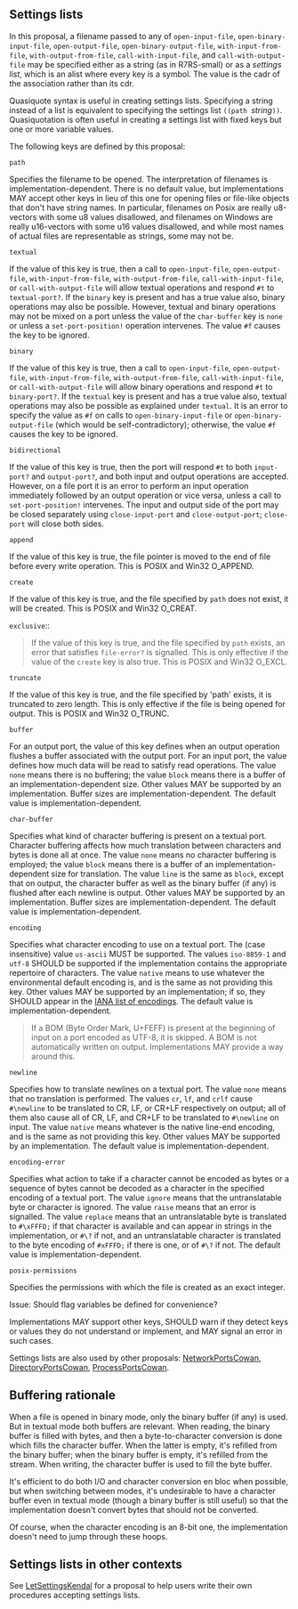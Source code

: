 ## Settings lists

In this proposal, a filename passed to any of `open-input-file`, `open-binary-input-file`, `open-output-file`, `open-binary-output-file`, `with-input-from-file`, `with-output-from-file`, `call-with-input-file`, and `call-with-output-file` may be specified either as a string (as in R7RS-small) or as a *settings list*, which is an alist where every key is a symbol.  The value is the cadr of the association rather than its cdr.

Quasiquote syntax is useful in creating settings lists.  Specifying a string instead of a list is equivalent to specifying the settings list `((path `*string*`))`.  Quasiquotation is often useful in creating a settings list with fixed keys but one or more variable values.

The following keys are defined by this proposal:

`path`

Specifies the filename to be opened.  The interpretation of filenames is implementation-dependent.  There is no default value, but implementations MAY accept other keys in lieu of this one for opening files or file-like objects that don't have string names.  In particular, filenames on Posix are really u8-vectors with some u8 values disallowed, and filenames on Windows are really u16-vectors with some u16 values disallowed, and while most names of actual files are representable as strings, some may not be.

`textual`

If the value of this key is true, then a call to `open-input-file`, `open-output-file`, `with-input-from-file`, `with-output-from-file`, `call-with-input-file`, or `call-with-output-file` will allow textual operations and respond `#t` to `textual-port?`.  If the `binary` key is present and has a true value also, binary operations may also be possible.  However, textual and binary operations may not be mixed on a port unless the value of the `char-buffer` key is `none` or unless a `set-port-position!` operation intervenes.  The value `#f` causes the key to be ignored.

`binary`

If the value of this key is true, then a call to `open-input-file`, `open-output-file`, `with-input-from-file`, `with-output-from-file`, `call-with-input-file`, or `call-with-output-file` will allow binary operations and respond `#t` to `binary-port?`.  If the `textual` key is present and has a true value also, textual operations may also be possible as explained under `textual`.  It is an error to specify the value as `#f` on calls to `open-binary-input-file` or `open-binary-output-file` (which would be self-contradictory); otherwise, the value `#f` causes the key to be ignored.

`bidirectional`

If the value of this key is true, then the port will respond `#t` to both `input-port?` and `output-port?`, and both input and output operations are accepted.  However, on a file port it is an error to perform an input operation immediately followed by an output operation or vice versa, unless a call to `set-port-position!` intervenes.  The input and output side of the port may be closed separately using `close-input-port` and `close-output-port`; `close-port` will close both sides.

`append`

If the value of this key is true, the file pointer is moved to the end of file before every write operation.  This is POSIX and Win32 O_APPEND.

`create`

If the value of this key is true, and the file specified by `path` does not exist, it will be created.  This is POSIX and Win32 O_CREAT.

`exclusive`::

> If the value of this key is true, and the file specified by `path` exists, an error that satisfies `file-error?` is signalled.  This is only effective if the value of the `create` key is also true.  This is POSIX and Win32 O_EXCL.

`truncate`

If the value of this key is true, and the file specified by 'path' exists, it is truncated to zero length.  This is only effective if the file is being opened for output.  This is POSIX and Win32 O_TRUNC.

`buffer`

For an output port, the value of this key defines when an output operation flushes a buffer associated with the output port. For an input port, the value defines how much data will be read to satisfy read operations.  The value `none` means there is no buffering; the value `block` means there is a buffer of an implementation-dependent size.  Other values MAY be supported by an implementation.  Buffer sizes are implementation-dependent.  The default value is implementation-dependent.

`char-buffer`

Specifies what kind of character buffering is present on a textual port.  Character buffering affects how much translation between characters and bytes is done all at once.  The value `none` means no character buffering is employed; the value `block` means there is a buffer of an implementation-dependent size for translation.  The value `line` is the same as `block`, except that on output, the character buffer as well as the binary buffer (if any) is flushed after each newline is output.  Other values MAY be supported by an implementation.  Buffer sizes are implementation-dependent.  The default value is implementation-dependent.

`encoding`

Specifies what character encoding to use on a textual port.  The (case insensitive) value `us-ascii` MUST be supported.  The values `iso-8859-1` and `utf-8` SHOULD be supported if the implementation contains the appropriate repertoire of characters.  The value `native` means to use whatever the environmental default encoding is, and is the same as not providing this key.  Other values MAY be supported by an implementation; if so, they SHOULD appear in the [IANA list of encodings](http://www.iana.org/assignments/character-sets).  The default value is implementation-dependent.

> If a BOM (Byte Order Mark, U+FEFF) is present at the beginning of input on a port encoded as UTF-8, it is skipped.  A BOM is not automatically written on output.  Implementations MAY provide a way around this.

`newline`

Specifies how to translate newlines on a textual port.  The value `none` means that no translation is performed.  The values `cr`, `lf`, and `crlf` cause `#\newline` to be translated to CR, LF, or CR+LF respectively on output; all of them also cause all of CR, LF, and CR+LF to be translated to `#\newline` on input.  The value `native` means whatever is the native line-end encoding, and is the same as not providing this key.  Other values MAY be supported by an implementation.  The default value is implementation-dependent.

`encoding-error`

Specifies what action to take if a character cannot be encoded as bytes or a sequence of bytes cannot be decoded as a character in the specified encoding of a textual port.  The value `ignore` means that the untranslatable byte or character is ignored.  The value `raise` means that an error is signalled.  The value `replace` means that an untranslatable byte is translated to `#\xFFFD;` if that character is available and can appear in strings in the implementation, or `#\?` if not, and an untranslatable character is translated to the byte encoding of `#xFFFD;` if there is one, or of `#\?` if not.  The default value is implementation-dependent.

`posix-permissions`

Specifies the permissions with which the file is created as an exact integer.

Issue: Should flag variables be defined for convenience?

Implementations MAY support other keys, SHOULD warn if they detect keys or values they do not understand or implement, and MAY signal an error in such cases.

Settings lists are also used by other proposals:  [NetworkPortsCowan](NetworkPortsCowan.md), [DirectoryPortsCowan](DirectoryPortsCowan.md), [ProcessPortsCowan](ProcessPortsCowan.md).

## Buffering rationale

When a file is opened in binary mode, only the binary buffer (if any) is used.  But in textual mode both buffers are relevant.  When reading, the binary buffer is filled with bytes, and then a byte-to-character conversion is done which fills the character buffer.  When the latter is empty, it's refilled from the binary buffer; when the binary buffer is empty, it's refilled from the stream.  When writing, the character buffer is used to fill the byte buffer.

It's efficient to do both I/O and character conversion en bloc when possible, but when switching between modes, it's undesirable to have a character buffer even in textual mode (though a binary buffer is still useful) so that the implementation doesn't convert bytes that should
not be converted.

Of course, when the character encoding is an 8-bit one, the implementation doesn't need to jump through these hoops.

## Settings lists in other contexts

See [LetSettingsKendal](LetSettingsKendal.md) for a proposal to help users write their own procedures accepting settings lists.
